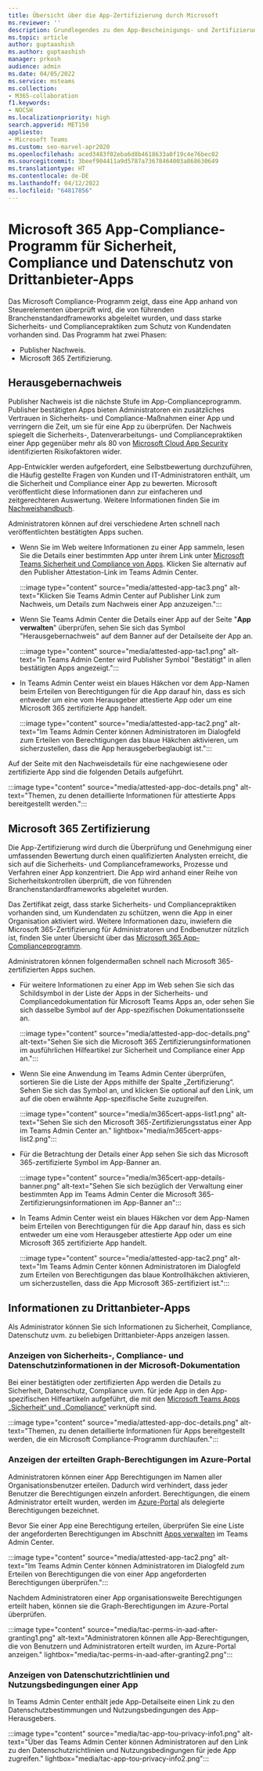 ```yaml
---
title: Übersicht über die App-Zertifizierung durch Microsoft
ms.reviewer: ''
description: Grundlegendes zu den App-Bescheinigungs- und Zertifizierungsprogrammen für Teams Apps.
ms.topic: article
author: guptaashish
ms.author: guptaashish
manager: prkosh
audience: admin
ms.date: 04/05/2022
ms.service: msteams
ms.collection:
- M365-collaboration
f1.keywords:
- NOCSH
ms.localizationpriority: high
search.appverid: MET150
appliesto:
- Microsoft Teams
ms.custom: seo-marvel-apr2020
ms.openlocfilehash: aced3483f02eba6d8b4618633a0f19c4e76bec02
ms.sourcegitcommit: 3beef904411a9d5787a73678464003a868630649
ms.translationtype: HT
ms.contentlocale: de-DE
ms.lasthandoff: 04/12/2022
ms.locfileid: "64817856"
---
```

# <a name="microsoft-365-app-compliance-program-for-security-compliance-and-privacy-of-third-party-apps"></a>Microsoft 365 App-Compliance-Programm für Sicherheit, Compliance und Datenschutz von Drittanbieter-Apps

Das Microsoft Compliance-Programm zeigt, dass eine App anhand von Steuerelementen überprüft wird, die von führenden Branchenstandardframeworks abgeleitet wurden, und dass starke Sicherheits- und Compliancepraktiken zum Schutz von Kundendaten vorhanden sind. Das Programm hat zwei Phasen:

* Publisher Nachweis.
* Microsoft 365 Zertifizierung.

## <a name="publisher-attestation"></a>Herausgebernachweis

Publisher Nachweis ist die nächste Stufe im App-Complianceprogramm. Publisher bestätigten Apps bieten Administratoren ein zusätzliches Vertrauen in Sicherheits- und Compliance-Maßnahmen einer App und verringern die Zeit, um sie für eine App zu überprüfen. Der Nachweis spiegelt die Sicherheits-, Datenverarbeitungs- und Compliancepraktiken einer App gegenüber mehr als 80 von [Microsoft Cloud App Security](https://www.microsoft.com/microsoft-365/enterprise-mobility-security/cloud-app-security) identifizierten Risikofaktoren wider.

App-Entwickler werden aufgefordert, eine Selbstbewertung durchzuführen, die Häufig gestellte Fragen von Kunden und IT-Administratoren enthält, um die Sicherheit und Compliance einer App zu bewerten. Microsoft veröffentlicht diese Informationen dann zur einfacheren und zeitgerechteren Auswertung. Weitere Informationen finden Sie im [Nachweishandbuch](/microsoft-365-app-certification/docs/enterprise-app-attestation-guide).

Administratoren können auf drei verschiedene Arten schnell nach veröffentlichten bestätigten Apps suchen.

* Wenn Sie im Web weitere Informationen zu einer App sammeln, lesen Sie die Details einer bestimmten App unter ihrem Link unter [Microsoft Teams Sicherheit und Compliance von Apps](/microsoft-365-app-certification/teams/teams-apps). Klicken Sie alternativ auf den Publisher Attestation-Link im Teams Admin Center.

  :::image type="content" source="media/attested-app-tac3.png" alt-text="Klicken Sie Teams Admin Center auf Publisher Link zum Nachweis, um Details zum Nachweis einer App anzuzeigen.":::

* Wenn Sie Teams Admin Center die Details einer App auf der Seite "**App verwalten**" überprüfen, sehen Sie sich das Symbol "Herausgebernachweis" auf dem Banner auf der Detailseite der App an.

  :::image type="content" source="media/attested-app-tac1.png" alt-text="In Teams Admin Center wird Publisher Symbol &quot;Bestätigt&quot; in allen bestätigten Apps angezeigt.":::

* In Teams Admin Center weist ein blaues Häkchen vor dem App-Namen beim Erteilen von Berechtigungen für die App darauf hin, dass es sich entweder um eine vom Herausgeber attestierte App oder um eine Microsoft 365 zertifizierte App handelt.

   :::image type="content" source="media/attested-app-tac2.png" alt-text="Im Teams Admin Center können Administratoren im Dialogfeld zum Erteilen von Berechtigungen das blaue Häkchen aktivieren, um sicherzustellen, dass die App herausgeberbeglaubigt ist.":::

Auf der Seite mit den Nachweisdetails für eine nachgewiesene oder zertifizierte App sind die folgenden Details aufgeführt.

:::image type="content" source="media/attested-app-doc-details.png" alt-text="Themen, zu denen detaillierte Informationen für attestierte Apps bereitgestellt werden.":::

## <a name="microsoft-365-certification"></a>Microsoft 365 Zertifizierung

Die App-Zertifizierung wird durch die Überprüfung und Genehmigung einer umfassenden Bewertung durch einen qualifizierten Analysten erreicht, die sich auf die Sicherheits- und Complianceframeworks, Prozesse und Verfahren einer App konzentriert. Die App wird anhand einer Reihe von Sicherheitskontrollen überprüft, die von führenden Branchenstandardframeworks abgeleitet wurden.

Das Zertifikat zeigt, dass starke Sicherheits- und Compliancepraktiken vorhanden sind, um Kundendaten zu schützen, wenn die App in einer Organisation aktiviert wird. Weitere Informationen dazu, inwiefern die Microsoft 365-Zertifizierung für Administratoren und Endbenutzer nützlich ist, finden Sie unter Übersicht über das [Microsoft 365 App-Complianceprogramm](/microsoft-365-app-certification/docs/enterprise-app-certification-guide).

Administratoren können folgendermaßen schnell nach Microsoft 365-zertifizierten Apps suchen.

* Für weitere Informationen zu einer App im Web sehen Sie sich das Schildsymbol in der Liste der Apps in der Sicherheits- und Compliancedokumentation für Microsoft Teams Apps an, oder sehen Sie sich dasselbe Symbol auf der App-spezifischen Dokumentationsseite an.

  :::image type="content" source="media/attested-app-doc-details.png" alt-text="Sehen Sie sich die Microsoft 365 Zertifizierungsinformationen im ausführlichen Hilfeartikel zur Sicherheit und Compliance einer App an.":::

* Wenn Sie eine Anwendung im Teams Admin Center überprüfen, sortieren Sie die Liste der Apps mithilfe der Spalte „Zertifizierung“. Sehen Sie sich das Symbol an, und klicken Sie optional auf den Link, um auf die oben erwähnte App-spezifische Seite zuzugreifen.

  :::image type="content" source="media/m365cert-apps-list1.png" alt-text="Sehen Sie sich den Microsoft 365-Zertifizierungsstatus einer App im Teams Admin Center an." lightbox="media/m365cert-apps-list2.png":::

* Für die Betrachtung der Details einer App sehen Sie sich das Microsoft 365-zertifizierte Symbol im App-Banner an.

  :::image type="content" source="media/m365cert-app-details-banner.png" alt-text="Sehen Sie sich bezüglich der Verwaltung einer bestimmten App im Teams Admin Center die Microsoft 365-Zertifizierungsinformationen im App-Banner an":::

* In Teams Admin Center weist ein blaues Häkchen vor dem App-Namen beim Erteilen von Berechtigungen für die App darauf hin, dass es sich entweder um eine vom Herausgeber attestierte App oder um eine Microsoft 365 zertifizierte App handelt.

   :::image type="content" source="media/attested-app-tac2.png" alt-text="Im Teams Admin Center können Administratoren im Dialogfeld zum Erteilen von Berechtigungen das blaue Kontrollhäkchen aktivieren, um sicherzustellen, dass die App Microsoft 365-zertifiziert ist.":::

## <a name="know-details-of-third-party-apps"></a>Informationen zu Drittanbieter-Apps

Als Administrator können Sie sich Informationen zu Sicherheit, Compliance, Datenschutz uvm. zu beliebigen Drittanbieter-Apps anzeigen lassen.

### <a name="view-security-compliance-and-privacy-information-in-microsoft-documentation"></a>Anzeigen von Sicherheits-, Compliance- und Datenschutzinformationen in der Microsoft-Dokumentation

Bei einer bestätigten oder zertifizierten App werden die Details zu Sicherheit, Datenschutz, Compliance uvm. für jede App in den App-spezifischen Hilfeartikeln aufgeführt, die mit den [Microsoft Teams Apps „Sicherheit“ und „Compliance“](/microsoft-365-app-certification/teams/teams-apps) verknüpft sind.

:::image type="content" source="media/attested-app-doc-details.png" alt-text="Themen, zu denen detaillierte Informationen für Apps bereitgestellt werden, die ein Microsoft Compliance-Programm durchlaufen.":::

### <a name="view-the-granted-graph-permissions-in-azure-portal"></a>Anzeigen der erteilten Graph-Berechtigungen im Azure-Portal

Administratoren können einer App Berechtigungen im Namen aller Organisationsbenutzer erteilen. Dadurch wird verhindert, dass jeder Benutzer die Berechtigungen einzeln anfordert. Berechtigungen, die einem Administrator erteilt wurden, werden im [Azure-Portal](https://aad.portal.azure.com/) als delegierte Berechtigungen bezeichnet.

Bevor Sie einer App eine Berechtigung erteilen, überprüfen Sie eine Liste der angeforderten Berechtigungen im Abschnitt [Apps verwalten](https://admin.teams.microsoft.com/policies/manage-apps) im Teams Admin Center.

:::image type="content" source="media/attested-app-tac2.png" alt-text="Im Teams Admin Center können Administratoren im Dialogfeld zum Erteilen von Berechtigungen die von einer App angeforderten Berechtigungen überprüfen.":::

Nachdem Administratoren einer App organisationsweite Berechtigungen erteilt haben, können sie die Graph-Berechtigungen im Azure-Portal überprüfen.

:::image type="content" source="media/tac-perms-in-aad-after-granting1.png" alt-text="Administratoren können alle App-Berechtigungen, die von Benutzern und Administratoren erteilt wurden, im Azure-Portal anzeigen." lightbox="media/tac-perms-in-aad-after-granting2.png":::

### <a name="view-privacy-policy-and-terms-of-use-of-an-app"></a>Anzeigen von Datenschutzrichtlinien und Nutzungsbedingungen einer App

In Teams Admin Center enthält jede App-Detailseite einen Link zu den Datenschutzbestimmungen und Nutzungsbedingungen des App-Herausgebers.

:::image type="content" source="media/tac-app-tou-privacy-info1.png" alt-text="Über das Teams Admin Center können Administratoren auf den Link zu den Datenschutzrichtlinien und Nutzungsbedingungen für jede App zugreifen." lightbox="media/tac-app-tou-privacy-info2.png":::

<!--- TBD: Parking some content for later review. Check if this content needs to be published.

We also have a few more quality and security checks for apps. We have launched Microsoft Cloud App Security (MCAS) program for the customer who have E5 or EMS license, where we rate risk for your cloud apps based on regulatory certification, industry standards, and best practices. We are also working on an Apps Quality Score system (launching soon) for all apps on Teams platform, and you will be able to check an app’s quality score quickly on Teams Store.

--->

<!--- TBD: Add related links later.

## See also

* []().
* []().
--->
